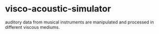 # visco-acoustic-simulator
auditory data from musical instruments are manipulated and processed in different viscous mediums.
